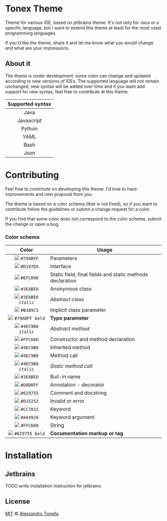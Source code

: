 # Tonex Theme
Theme for various IDE, based on jetbrains theme. It's not only for Java or a specific language, but I want to extend this theme at least for the most used programming languages.

If you'd like the theme, share it and let me know what you would change and what are your impressions.


## About it
The theme is under development: some color can change and updated according to new versions of IDEs.
The supported language will not remain unchanged, new syntax will be added over time and if you want add support for new syntax, feel free to contribute at this theme.

|  Supported syntax  |
|:------------------:|
|Java   		     |
|Javascript          |
|Python              |
|YAML                |
|Bash                |
|Json                |

# Contributing
Feel free to contrinute on developing this theme. I'd love to have improvements and new proposal from you.

The theme is based on a color schema (that is not fixed), so if you want to contribute follow the guidelines or submit a change request for a color.

If you find that some color does not correspond to the color schema, submit the change or open a bug.

### Color schema

|                            Color                                   | Usage                                                     |
| :-----------------------------------------------------------------:| ----------------------------------------------------------|
| ![](https://via.placeholder.com/10/79ABFF?text=+) `#79ABFF`        | Parameters                                                |
| ![](https://via.placeholder.com/10/D197D9?text=+) `#D197D9`        | Interface                                                 |
| ![](https://via.placeholder.com/10/EFC090?text=+) `#EFC090`        | Static field, final fields and static methods declaration |
| ![](https://via.placeholder.com/10/3EABE6?text=+) `#3EABE6`        | Anonymous class                                           |
| ![](https://via.placeholder.com/10/3EABE6?text=+) `#3EABE6 italic` | *Abstract class*                                          |
| ![](https://via.placeholder.com/10/B389C5?text=+) `#B389C5`        | Implicit class parameter                                  |
| ![](https://via.placeholder.com/10/79ABFF?text=+) `#79ABFF bold`   | **Type parameter**                                        |
| ![](https://via.placeholder.com/10/4EC9B0?text=+) `#4EC9B0 italic` | *Abstract method*                                         |
| ![](https://via.placeholder.com/10/FFC66D?text=+) `#FFC66D`        | Constructor and method declaration                        |
| ![](https://via.placeholder.com/10/4EC9B0?text=+) `#4EC9B0`        | Inherited method                                          |
| ![](https://via.placeholder.com/10/4EC9B0?text=+) `#4EC9B0`        | Method call                                               |
| ![](https://via.placeholder.com/10/4EC9B0?text=+) `#4EC9B0 italic` | *Static method call*                                      |
| ![](https://via.placeholder.com/10/3EABE6?text=+) `#3EABE6`        | Buil-in name                                              |
| ![](https://via.placeholder.com/10/D0D0FF?text=+) `#D0D0FF`        | Annotation - decorator                                    |
| ![](https://via.placeholder.com/10/629755?text=+) `#629755`        | Comment and docstring                                     |
| ![](https://via.placeholder.com/10/D25252?text=+) `#D25252`        | Invalid or error                                          |
| ![](https://via.placeholder.com/10/CC7832?text=+) `#CC7832`        | Keyword                                                   |
| ![](https://via.placeholder.com/10/AA4926?text=+) `#AA4926`        | Keyword argument                                          |
| ![](https://via.placeholder.com/10/FFC600?text=+) `#FFC600`        | String                                                    |
| ![](https://via.placeholder.com/10/629755?text=+) `#629755 bold`   | **Cocumentation markup or tag**                           |


# Installation

## Jetbrains
TODO write installation instruction for jetbrains

## License
[MIT](LICENSE) © [Alessandro Tonella](https://github.com/tonelsander)
